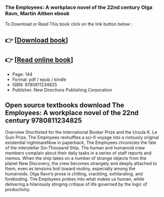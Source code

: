 ### The Employees: A workplace novel of the 22nd century Olga Ravn, Martin Aitken ebook

To Download or Read This book click on the link button below :

## 👉  [**[Download book](http://get-pdfs.com/download.php?group=book&from=github.com&id=658568&lnk=1061 "Download book")**]

## 👉  [**[Read online book](http://get-pdfs.com/download.php?group=book&from=github.com&id=658568&lnk=1061 "Read online book")**]


* Page: 144
* Format: pdf / epub / kindle
* ISBN: 9780811234825
* Publisher: New Directions Publishing Corporation



## Open source textbooks download The Employees: A workplace novel of the 22nd century 9780811234825


Overview
Shortlisted for the International Booker Prize and the Ursula K. Le Guin Prize, The Employees reshuffles a sci-fi voyage into a riotously original existential nightmareNow in paperback, The Employees chronicles the fate of the interstellar Six-Thousand Ship. The human and humanoid crew members complain about their daily tasks in a series of staff reports and memos. When the ship takes on a number of strange objects from the planet New Discovery, the crew becomes strangely and deeply attached to them, even as tensions boil toward mutiny, especially among the humanoids.
 Olga Ravn’s prose is chilling, crackling, exhilarating, and foreboding. The Employees probes into what makes us human, while delivering a hilariously stinging critique of life governed by the logic of productivity. 



